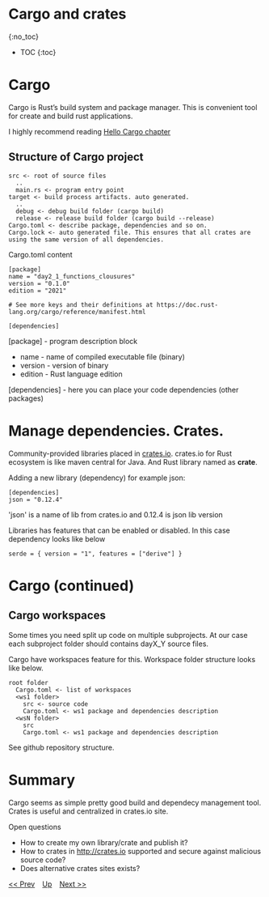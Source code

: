 # Cargo and crates
{:no_toc}

* TOC
{:toc}

# Cargo
Cargo is Rust’s build system and package manager.
This is convenient tool for create and build rust applications.

I highly recommend reading [Hello Cargo chapter](https://doc.rust-lang.org/book/ch01-03-hello-cargo.html)

## Structure of Cargo project
```
src <- root of source files
  ..
  main.rs <- program entry point
target <- build process artifacts. auto generated.
  ..
  debug <- debug build folder (cargo build)
  release <- release build folder (cargo build --release)
Cargo.toml <- describe package, dependencies and so on.
Cargo.lock <- auto generated file. This ensures that all crates are using the same version of all dependencies.
```

Cargo.toml content 
```
[package]
name = "day2_1_functions_clousures"
version = "0.1.0"
edition = "2021"

# See more keys and their definitions at https://doc.rust-lang.org/cargo/reference/manifest.html

[dependencies]
```
[package] - program description block 
* name - name of compiled executable file (binary)
* version - version of binary
* edition - Rust language edition 

[dependencies] - here you can place your code dependencies (other packages)


# Manage dependencies. Crates.
Community-provided libraries placed in [crates.io](https://crates.io/). crates.io for Rust ecosystem is like maven central for Java. And Rust library named as **crate**.
 
Adding a new library (dependency) for example json:
```
[dependencies]
json = "0.12.4"
```
'json' is a name of lib from crates.io and 0.12.4 is json lib version

Libraries has features that can be enabled or disabled. In this case dependency looks like below
```
serde = { version = "1", features = ["derive"] }
``` 
# Cargo (continued) 
## Cargo workspaces
Some times you need split up code on multiple subprojects. At our case each subproject folder should contains dayX_Y source files.

Cargo have workspaces feature for this. 
Workspace folder structure looks like below.
```
root folder
  Cargo.toml <- list of workspaces
  <ws1 folder>
    src <- source code 
    Cargo.toml <- ws1 package and dependencies description
  <wsN folder>
    src
    Cargo.toml <- ws1 package and dependencies description
```
See github repository structure.

# Summary
Cargo seems as simple pretty good build and dependecy management tool. Crates is useful and centralized in crates.io site. 

Open questions
* How to create my own library/crate and publish it? 
* How to crates in http://crates.io supported and secure against malicious source code?
* Does alternative crates sites exists?

[<< Prev](../day2/functions.md) &ensp; [Up](../index.md) &ensp; [Next >>](./collections.md)  
